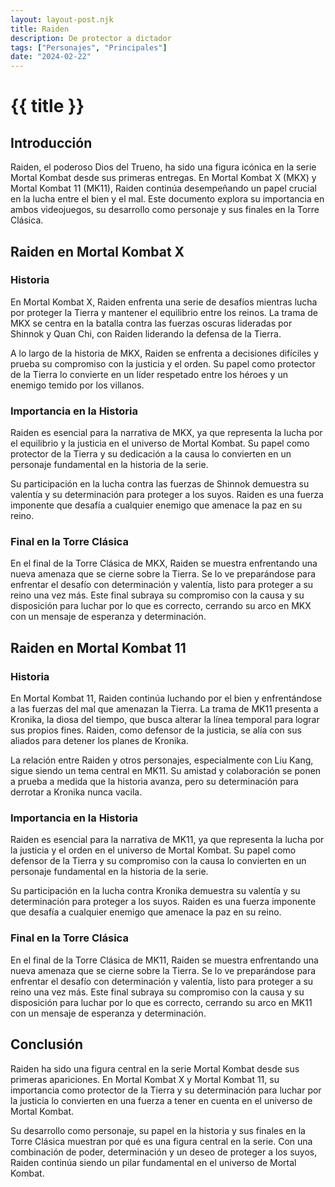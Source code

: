 ```yaml
---
layout: layout-post.njk
title: Raiden
description: De protector a dictador
tags: ["Personajes", "Principales"]
date: "2024-02-22"
---
```

# {{ title }}


## Introducción

Raiden, el poderoso Dios del Trueno, ha sido una figura icónica en la serie Mortal Kombat desde sus primeras entregas. En Mortal Kombat X (MKX) y Mortal Kombat 11 (MK11), Raiden continúa desempeñando un papel crucial en la lucha entre el bien y el mal. Este documento explora su importancia en ambos videojuegos, su desarrollo como personaje y sus finales en la Torre Clásica.

## Raiden en Mortal Kombat X

### Historia

En Mortal Kombat X, Raiden enfrenta una serie de desafíos mientras lucha por proteger la Tierra y mantener el equilibrio entre los reinos. La trama de MKX se centra en la batalla contra las fuerzas oscuras lideradas por Shinnok y Quan Chi, con Raiden liderando la defensa de la Tierra.

A lo largo de la historia de MKX, Raiden se enfrenta a decisiones difíciles y prueba su compromiso con la justicia y el orden. Su papel como protector de la Tierra lo convierte en un líder respetado entre los héroes y un enemigo temido por los villanos.

### Importancia en la Historia

Raiden es esencial para la narrativa de MKX, ya que representa la lucha por el equilibrio y la justicia en el universo de Mortal Kombat. Su papel como protector de la Tierra y su dedicación a la causa lo convierten en un personaje fundamental en la historia de la serie.

Su participación en la lucha contra las fuerzas de Shinnok demuestra su valentía y su determinación para proteger a los suyos. Raiden es una fuerza imponente que desafía a cualquier enemigo que amenace la paz en su reino.

### Final en la Torre Clásica

En el final de la Torre Clásica de MKX, Raiden se muestra enfrentando una nueva amenaza que se cierne sobre la Tierra. Se lo ve preparándose para enfrentar el desafío con determinación y valentía, listo para proteger a su reino una vez más. Este final subraya su compromiso con la causa y su disposición para luchar por lo que es correcto, cerrando su arco en MKX con un mensaje de esperanza y determinación.

## Raiden en Mortal Kombat 11

### Historia

En Mortal Kombat 11, Raiden continúa luchando por el bien y enfrentándose a las fuerzas del mal que amenazan la Tierra. La trama de MK11 presenta a Kronika, la diosa del tiempo, que busca alterar la línea temporal para lograr sus propios fines. Raiden, como defensor de la justicia, se alía con sus aliados para detener los planes de Kronika.

La relación entre Raiden y otros personajes, especialmente con Liu Kang, sigue siendo un tema central en MK11. Su amistad y colaboración se ponen a prueba a medida que la historia avanza, pero su determinación para derrotar a Kronika nunca vacila.

### Importancia en la Historia

Raiden es esencial para la narrativa de MK11, ya que representa la lucha por la justicia y el orden en el universo de Mortal Kombat. Su papel como defensor de la Tierra y su compromiso con la causa lo convierten en un personaje fundamental en la historia de la serie.

Su participación en la lucha contra Kronika demuestra su valentía y su determinación para proteger a los suyos. Raiden es una fuerza imponente que desafía a cualquier enemigo que amenace la paz en su reino.

### Final en la Torre Clásica

En el final de la Torre Clásica de MK11, Raiden se muestra enfrentando una nueva amenaza que se cierne sobre la Tierra. Se lo ve preparándose para enfrentar el desafío con determinación y valentía, listo para proteger a su reino una vez más. Este final subraya su compromiso con la causa y su disposición para luchar por lo que es correcto, cerrando su arco en MK11 con un mensaje de esperanza y determinación.

## Conclusión

Raiden ha sido una figura central en la serie Mortal Kombat desde sus primeras apariciones. En Mortal Kombat X y Mortal Kombat 11, su importancia como protector de la Tierra y su determinación para luchar por la justicia lo convierten en una fuerza a tener en cuenta en el universo de Mortal Kombat.

Su desarrollo como personaje, su papel en la historia y sus finales en la Torre Clásica muestran por qué es una figura central en la serie. Con una combinación de poder, determinación y un deseo de proteger a los suyos, Raiden continúa siendo un pilar fundamental en el universo de Mortal Kombat.